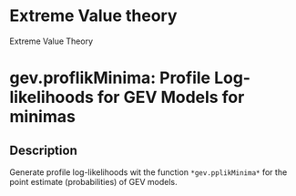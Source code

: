 # Extreme Value theory
Extreme Value Theory

# gev.proflikMinima: Profile Log-likelihoods for GEV Models for minimas

## Description
Generate profile log-likelihoods wit the function `*gev.pplikMinima*` for the point estimate (probabilities) of GEV models.